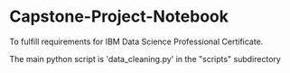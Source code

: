# Capstone-Project-Notebook
To fulfill requirements for IBM Data Science Professional Certificate.

The main python script is 'data_cleaning.py' in the "scripts" subdirectory
